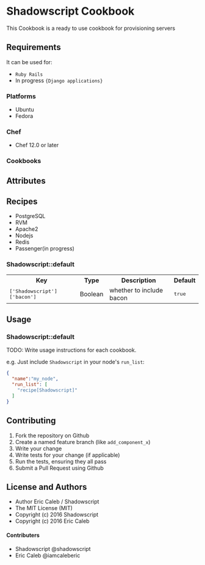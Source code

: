 # Shadowscript Cookbook

This Cookbook is a ready to use cookbook for provisioning servers



## Requirements
It can be used for:
 - `Ruby Rails`
 - In progress `{Django applications}`

### Platforms

- Ubuntu
- Fedora

### Chef

- Chef 12.0 or later

### Cookbooks


## Attributes

## Recipes
- PostgreSQL
- RVM
- Apache2
- Nodejs
- Redis
- Passenger(in progress)



### Shadowscript::default

<table>
  <tr>
    <th>Key</th>
    <th>Type</th>
    <th>Description</th>
    <th>Default</th>
  </tr>
  <tr>
    <td><tt>['Shadowscript']['bacon']</tt></td>
    <td>Boolean</td>
    <td>whether to include bacon</td>
    <td><tt>true</tt></td>
  </tr>
</table>

## Usage

### Shadowscript::default

TODO: Write usage instructions for each cookbook.

e.g.
Just include `Shadowscript` in your node's `run_list`:

```json
{
  "name":"my_node",
  "run_list": [
    "recipe[Shadowscript]"
  ]
}
```

## Contributing


1. Fork the repository on Github
2. Create a named feature branch (like `add_component_x`)
3. Write your change
4. Write tests for your change (if applicable)
5. Run the tests, ensuring they all pass
6. Submit a Pull Request using Github

## License and Authors
  - Author Eric Caleb / Shadowscript
  - The MIT License (MIT)
  - Copyright (c) 2016 Shadowscript
  - Copyright (c) 2016 Eric Caleb

#### Contributers
  - Shadowscript @shadowscript
  - Eric Caleb @iamcaleberic

